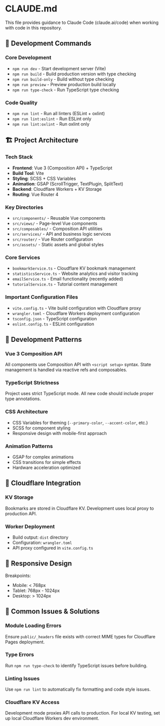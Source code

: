# CLAUDE.md

This file provides guidance to Claude Code (claude.ai/code) when working with code in this repository.

## 🚀 Development Commands

### Core Development
- `npm run dev` - Start development server (Vite)
- `npm run build` - Build production version with type checking
- `npm run build-only` - Build without type checking
- `npm run preview` - Preview production build locally
- `npm run type-check` - Run TypeScript type checking

### Code Quality
- `npm run lint` - Run all linters (ESLint + oxlint)
- `npm run lint:eslint` - Run ESLint only
- `npm run lint:oxlint` - Run oxlint only

## 🏗️ Project Architecture

### Tech Stack
- **Frontend**: Vue 3 (Composition API) + TypeScript
- **Build Tool**: Vite
- **Styling**: SCSS + CSS Variables
- **Animation**: GSAP (ScrollTrigger, TextPlugin, SplitText)
- **Backend**: Cloudflare Workers + KV Storage
- **Routing**: Vue Router 4

### Key Directories
- `src/components/` - Reusable Vue components
- `src/views/` - Page-level Vue components
- `src/composables/` - Composition API utilities
- `src/services/` - API and business logic services
- `src/router/` - Vue Router configuration
- `src/assets/` - Static assets and global styles

### Core Services
- `bookmarkService.ts` - Cloudflare KV bookmark management
- `statisticsService.ts` - Website analytics and visitor tracking
- `emailService.ts` - Email functionality (recently added)
- `tutorialService.ts` - Tutorial content management

### Important Configuration Files
- `vite.config.ts` - Vite build configuration with Cloudflare proxy
- `wrangler.toml` - Cloudflare Workers deployment configuration
- `tsconfig.json` - TypeScript configuration
- `eslint.config.ts` - ESLint configuration

## 🎯 Development Patterns

### Vue 3 Composition API
All components use Composition API with `<script setup>` syntax. State management is handled via reactive refs and composables.

### TypeScript Strictness
Project uses strict TypeScript mode. All new code should include proper type annotations.

### CSS Architecture
- CSS Variables for theming (`--primary-color`, `--accent-color`, etc.)
- SCSS for component styling
- Responsive design with mobile-first approach

### Animation Patterns
- GSAP for complex animations
- CSS transitions for simple effects
- Hardware acceleration optimized

## 🔧 Cloudflare Integration

### KV Storage
Bookmarks are stored in Cloudflare KV. Development uses local proxy to production API.

### Worker Deployment
- Build output: `dist` directory
- Configuration: `wrangler.toml`
- API proxy configured in `vite.config.ts`

## 📱 Responsive Design
Breakpoints:
- Mobile: < 768px
- Tablet: 768px - 1024px  
- Desktop: > 1024px

## 🚨 Common Issues & Solutions

### Module Loading Errors
Ensure `public/_headers` file exists with correct MIME types for Cloudflare Pages deployment.

### Type Errors
Run `npm run type-check` to identify TypeScript issues before building.

### Linting Issues
Use `npm run lint` to automatically fix formatting and code style issues.

### Cloudflare KV Access
Development mode proxies API calls to production. For local KV testing, set up local Cloudflare Workers dev environment.